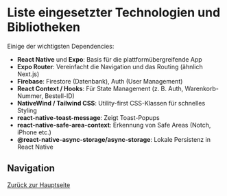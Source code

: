 # Liste eingesetzter Technologien und Bibliotheken

Einige der wichtigsten Dependencies:

- **React Native** und **Expo**: Basis für die plattformübergreifende App  
- **Expo Router**: Vereinfacht die Navigation und das Routing (ähnlich Next.js)  
- **Firebase**: Firestore (Datenbank), Auth (User Management)  
- **React Context / Hooks**: Für State Management (z. B. Auth, Warenkorb-Nummer, Bestell-ID)  
- **NativeWind / Tailwind CSS**: Utility-first CSS-Klassen für schnelles Styling  
- **react-native-toast-message**: Zeigt Toast-Popups  
- **react-native-safe-area-context**: Erkennung von Safe Areas (Notch, iPhone etc.)  
- **@react-native-async-storage/async-storage**: Lokale Persistenz in React Native

## Navigation

[Zurück zur Hauptseite](../README.md)
